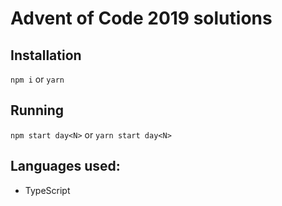 # Advent of Code 2019 solutions

## Installation

`npm i` or `yarn`

## Running

`npm start day<N>` or `yarn start day<N>`

## Languages used:

- TypeScript
